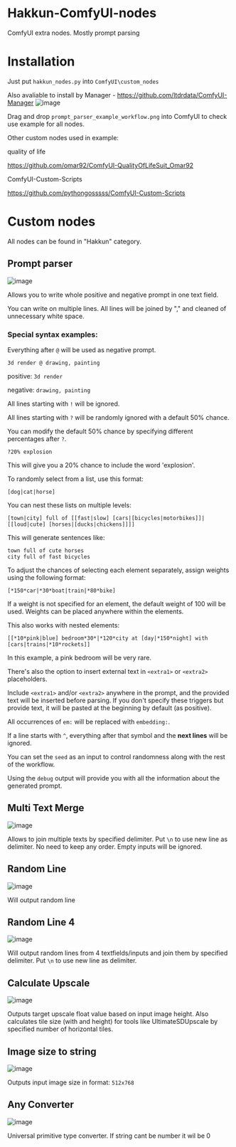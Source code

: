 # Hakkun-ComfyUI-nodes
ComfyUI extra nodes. Mostly prompt parsing

# Installation
Just put `hakkun_nodes.py` into `ComfyUI\custom_nodes`

Also avaliable to install by Manager - https://github.com/ltdrdata/ComfyUI-Manager
![image](https://github.com/tudal/Hakkun-ComfyUI-nodes/assets/799063/e13c6ef2-dd81-4e7a-8df9-6f87ef39fcdf)

Drag and drop ```prompt_parser_example_workflow.png``` into ComfyUI to check use example for all nodes.

Other custom nodes used in example:

quality of life

https://github.com/omar92/ComfyUI-QualityOfLifeSuit_Omar92

ComfyUI-Custom-Scripts

https://github.com/pythongosssss/ComfyUI-Custom-Scripts

# Custom nodes

All nodes can be found in "Hakkun" category.

## Prompt parser

![image](https://github.com/tudal/Hakkun-ComfyUI-nodes/assets/799063/c31f7513-ea33-4537-a32a-ca2a74f76804)

Allows you to write whole positive and negative prompt in one text field.

You can write on multiple lines. All lines will be joined by "," and cleaned of unnecessary white space.

### Special syntax examples:

Everything after ```@``` will be used as negative prompt.
```
3d render @ drawing, painting
```
positive: ```3d render```

negative: ```drawing, painting```

All lines starting with ```!``` will be ignored.

All lines starting with `?` will be randomly ignored with a default 50% chance.

You can modify the default 50% chance by specifying different percentages after `?`.

```
?20% explosion
```
This will give you a 20% chance to include the word 'explosion'.


To randomly select from a list, use this format:
```
[dog|cat|horse]
```

You can nest these lists on multiple levels:
```
[town|city] full of [[fast|slow] [cars|[bicycles|motorbikes]]|[[loud|cute] [horses|[ducks|chickens]]]]
```
This will generate sentences like:
```
town full of cute horses
city full of fast bicycles
```

To adjust the chances of selecting each element separately, assign weights using the following format:
```
[*150*car|*30*boat|train|*80*bike]
```
If a weight is not specified for an element, the default weight of 100 will be used. Weights can be placed anywhere within the elements.

This also works with nested elements:
```
[[*10*pink|blue] bedroom*30*|*120*city at [day|*150*night] with [cars|trains|*10*rockets]]
```
In this example, a pink bedroom will be very rare.

There's also the option to insert external text in ```<extra1>``` or ```<extra2>``` placeholders.

Include ```<extra1>``` and/or ```<extra2>``` anywhere in the prompt, and the provided text will be inserted before parsing. If you don't specify these triggers but provide text, it will be pasted at the beginning by default (as positive).

All occurrences of ```em:``` will be replaced with ```embedding:```.

If a line starts with ```^```, everything after that symbol and the **next lines** will be ignored.

You can set the ```seed``` as an input to control randomness along with the rest of the workflow.

Using the ```debug``` output will provide you with all the information about the generated prompt.


## Multi Text Merge
![image](https://github.com/tudal/Hakkun-ComfyUI-nodes/assets/799063/fbb83cf9-a715-45bd-b50e-ce1f9a6e9a21)

Allows to join multiple texts by specified delimiter. Put ```\n``` to use new line as delimiter.
No need to keep any order. Empty inputs will be ignored.

## Random Line
![image](https://github.com/tudal/Hakkun-ComfyUI-nodes/assets/799063/4f1575e9-06db-459a-b06d-b7608588d006)

Will output random line

## Random Line 4
![image](https://github.com/tudal/Hakkun-ComfyUI-nodes/assets/799063/8b6a5936-d56b-4fc0-8b0f-6b7453219f26)

Will output random lines from 4 textfields/inputs and join them by specified delimiter. Put ```\n``` to use new line as delimiter.

## Calculate Upscale
![image](https://github.com/tudal/Hakkun-ComfyUI-nodes/assets/799063/86b0e0b0-70b8-4f69-aba7-beb246f7a6b9)

Outputs target upscale float value based on input image height.
Also calculates tile size (with and height) for tools like UltimateSDUpscale by specified number of horizontal tiles.

## Image size to string
![image](https://github.com/tudal/Hakkun-ComfyUI-nodes/assets/799063/81dc5d21-f726-45f8-8d46-2ec17d16a6b7)

Outputs input image size in format: ```512x768```

## Any Converter
![image](https://github.com/tudal/Hakkun-ComfyUI-nodes/assets/799063/c3281a50-8873-4dd5-8f01-8ba347c0874c)

Universal primitive type converter. If string cant be number it wil be 0

